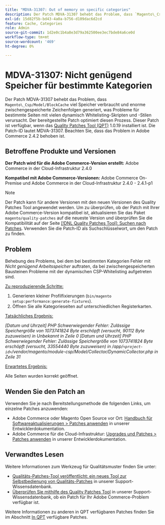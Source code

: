 ```yaml
---
title: "MDVA-31307: Out of memory on specific categories"
description: Der Patch MDVA-31307 behebt das Problem, dass `Magento\_Csp/Model/BlockCache` viel Speicher verbraucht und enorme zwischengespeicherte Zeichenfolgen generiert, was Probleme für bestimmte Seiten mit vielen dynamisch Whitelisting-Skripten und -Stilen verursacht. Der bereitgestellte Patch optimiert diesen Prozess. Dieser Patch ist verfügbar, wenn das [Quality Patches Tool (QPT)](/help/announcements/adobe-commerce-announcements/magento-quality-patches-released-new-tool-to-self-serve-quality-patches.md) 1.0.19 installiert ist. Die Patch-ID lautet MDVA-31307. Beachten Sie, dass das Problem in Adobe Commerce 2.4.2 behoben ist.
exl-id: 15d82f5b-bd43-4a0a-b756-d109dac6d2cd
feature: Cache, Categories
role: Admin
source-git-commit: 1d2e0c1b4a8e3d79a362500ee3ec7bde84a6ce0d
workflow-type: tm+mt
source-wordcount: '469'
ht-degree: 0%

---
```


# MDVA-31307: Nicht genügend Speicher für bestimmte Kategorien

Der Patch MDVA-31307 behebt das Problem, dass `Magento\_Csp/Model/BlockCache` viel Speicher verbraucht und enorme zwischengespeicherte Zeichenfolgen generiert, was Probleme für bestimmte Seiten mit vielen dynamisch Whitelisting-Skripten und -Stilen verursacht. Der bereitgestellte Patch optimiert diesen Prozess. Dieser Patch ist verfügbar, wenn das [Quality Patches Tool (QPT)](/help/announcements/adobe-commerce-announcements/magento-quality-patches-released-new-tool-to-self-serve-quality-patches.md) 1.0.19 installiert ist. Die Patch-ID lautet MDVA-31307. Beachten Sie, dass das Problem in Adobe Commerce 2.4.2 behoben ist.

## Betroffene Produkte und Versionen

**Der Patch wird für die Adobe Commerce-Version erstellt:** Adobe Commerce in der Cloud-Infrastruktur 2.4.0

**Kompatibel mit Adobe Commerce-Versionen:** Adobe Commerce On-Premise und Adobe Commerce in der Cloud-Infrastruktur 2.4.0 - 2.4.1-p1

>[!NOTE]
>
>Der Patch kann für andere Versionen mit den neuen Versionen des Quality Patches Tool angewendet werden. Um zu überprüfen, ob der Patch mit Ihrer Adobe Commerce-Version kompatibel ist, aktualisieren Sie das Paket `magento/quality-patches` auf die neueste Version und überprüfen Sie die Kompatibilität auf der Seite [[!DNL Quality Patches Tool]: Suchen nach Patches](https://devdocs.magento.com/quality-patches/tool.html#patch-grid). Verwenden Sie die Patch-ID als Suchschlüsselwort, um den Patch zu finden.

## Problem

Behebung des Problems, bei dem bei bestimmten Kategorien Fehler mit *Nicht genügend Arbeitsspeicher* auftraten, da bei zwischengespeicherten Bausteinen Probleme mit der dynamischen CSP-Whitelisting aufgetreten sind.

<u>Zu reproduzierende Schritte:</u>

1. Generieren kleiner Profilfixierungen (`bin/magento setup:performance:generate-fixtures`).
1. Öffnen Sie alle Kategorieseiten auf unterschiedlichen Registerkarten.

<u>Tatsächliches Ergebnis:</u>

*[Datum und Uhrzeit] PHP Schwerwiegender Fehler: Zulässige Speichergröße von 1073741824 Byte erschöpft (versucht, 90112 Byte zuzuweisen) in Unbekannt in Zeile 0
[Datum und Uhrzeit] PHP Schwerwiegender Fehler: Zulässige Speichergröße von 1073741824 Byte erschöpft (versucht, 33554440 Byte zuzuweisen) in /app/`<project-id>`/vendor/magento/module-csp/Model/Collector/DynamicCollector.php in Zeile 31*

<u>Erwartetes Ergebnis:</u>

Alle Seiten wurden korrekt geöffnet.

## Wenden Sie den Patch an

Verwenden Sie je nach Bereitstellungsmethode die folgenden Links, um einzelne Patches anzuwenden:

* Adobe Commerce oder Magento Open Source vor Ort: [Handbuch für Softwareaktualisierungen > Patches anwenden](https://devdocs.magento.com/guides/v2.4/comp-mgr/patching/mqp.html) in unserer Entwicklerdokumentation.
* Adobe Commerce für die Cloud-Infrastruktur: [Upgrades und Patches > Patches anwenden](https://devdocs.magento.com/cloud/project/project-patch.html) in unserer Entwicklerdokumentation.

## Verwandtes Lesen

Weitere Informationen zum Werkzeug für Qualitätsmuster finden Sie unter:

* [Qualitäts-Patches-Tool veröffentlicht: ein neues Tool zur Selbstbedienung von Qualitäts-Patches](/help/announcements/adobe-commerce-announcements/magento-quality-patches-released-new-tool-to-self-serve-quality-patches.md) in unserer Support-Wissensdatenbank.
* [Überprüfen Sie mithilfe des Quality Patches Tool](/help/support-tools/patches-available-in-qpt-tool/check-patch-for-magento-issue-with-magento-quality-patches.md) in unserer Support-Wissensdatenbank, ob ein Patch für Ihr Adobe Commerce-Problem verfügbar ist.

Weitere Informationen zu anderen in QPT verfügbaren Patches finden Sie im Abschnitt [In QPT](https://support.magento.com/hc/en-us/sections/360010506631-Patches-available-in-MQP-tool-) verfügbare Patches.
